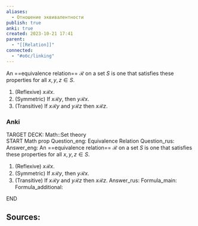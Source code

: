 ```yaml
---
aliases:
  - Отношение эквивалентности
publish: true
anki: true
created: 2023-10-21 17:41
parent:
  - "[[Relation]]"
connected:
  - "#обс/linking"
---
```

An ==equivalence relation== $\mathscr{R}$ on a set $S$ is one that satisfies these properties for all $x,y,z ∈ S$.

1. (Reflexive) $x \mathscr{R} x$.
2. (Symmetric) If $x \mathscr{R} y$, then $y \mathscr{R} x$.
3. (Transitive) If $x \mathscr{R} y$ and $y \mathscr{R} z$ then $x \mathscr{R} z$.



### Anki
TARGET DECK: Math::Set theory  
START
Math prop
Question_eng: Equivalence Relation
Question_rus: 
Answer_eng: An ==equivalence relation== $\mathscr{R}$ on a set $S$ is one that satisfies these properties for all $x,y,z ∈ S$.

1. (Reflexive) $x \mathscr{R} x$.
2. (Symmetric) If $x \mathscr{R} y$, then $y \mathscr{R} x$.
3. (Transitive) If $x \mathscr{R} y$ and $y \mathscr{R} z$ then $x \mathscr{R} z$.
Answer_rus: 
Formula_main: 
Formula_additional:
<!--ID: 1697899492168-->
END




**Sources:**
- 

